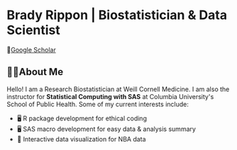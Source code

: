 # Brady Rippon | Biostatistician & Data Scientist
🔗[Google Scholar](https://scholar.google.com/citations?user=dFCzy7wAAAAJ&hl=en)
## 💁‍♀️About Me
Hello! I am a Research Biostatistician at Weill Cornell Medicine. I am also the instructor for **Statistical Computing with SAS** at Columbia University's School of Public Health. Some of my current interests include:
- 🖥️ R package development for ethical coding
- 🖥️ SAS macro development for easy data & analysis summary
- 🏀 Interactive data visualization for NBA data

<!---
BradyRippon/BradyRippon is a ✨ special ✨ repository because its `README.md` (this file) appears on your GitHub profile.
You can click the Preview link to take a look at your changes.
--->
